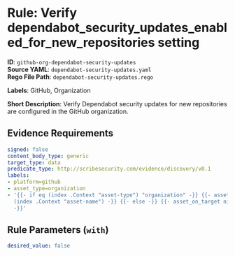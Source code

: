 # Rule: Verify dependabot_security_updates_enabled_for_new_repositories setting

**ID**: `github-org-dependabot-security-updates`  
**Source YAML**: `dependabot-security-updates.yaml`  
**Rego File Path**: `dependabot-security-updates.rego`  

**Labels**: GitHub, Organization

**Short Description**: Verify Dependabot security updates for new repositories are configured in the GitHub organization.

## Evidence Requirements

```yaml
signed: false
content_body_type: generic
target_type: data
predicate_type: http://scribesecurity.com/evidence/discovery/v0.1
labels:
- platform=github
- asset_type=organization
- '{{- if eq (index .Context "asset-type") "organization" -}} {{- asset_on_target
  (index .Context "asset-name") -}} {{- else -}} {{- asset_on_target nil -}} {{- end
  -}}'
```
## Rule Parameters (`with`)

```yaml
desired_value: false
```
